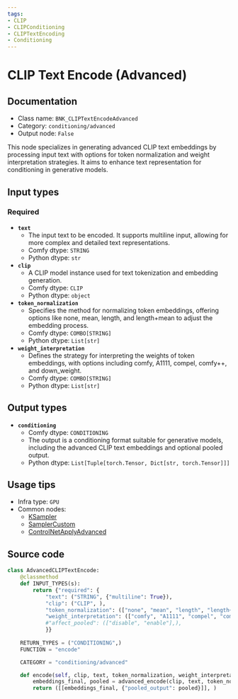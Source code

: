 ```yaml
---
tags:
- CLIP
- CLIPConditioning
- CLIPTextEncoding
- Conditioning
---
```


# CLIP Text Encode (Advanced)
## Documentation
- Class name: `BNK_CLIPTextEncodeAdvanced`
- Category: `conditioning/advanced`
- Output node: `False`

This node specializes in generating advanced CLIP text embeddings by processing input text with options for token normalization and weight interpretation strategies. It aims to enhance text representation for conditioning in generative models.
## Input types
### Required
- **`text`**
    - The input text to be encoded. It supports multiline input, allowing for more complex and detailed text representations.
    - Comfy dtype: `STRING`
    - Python dtype: `str`
- **`clip`**
    - A CLIP model instance used for text tokenization and embedding generation.
    - Comfy dtype: `CLIP`
    - Python dtype: `object`
- **`token_normalization`**
    - Specifies the method for normalizing token embeddings, offering options like none, mean, length, and length+mean to adjust the embedding process.
    - Comfy dtype: `COMBO[STRING]`
    - Python dtype: `List[str]`
- **`weight_interpretation`**
    - Defines the strategy for interpreting the weights of token embeddings, with options including comfy, A1111, compel, comfy++, and down_weight.
    - Comfy dtype: `COMBO[STRING]`
    - Python dtype: `List[str]`
## Output types
- **`conditioning`**
    - Comfy dtype: `CONDITIONING`
    - The output is a conditioning format suitable for generative models, including the advanced CLIP text embeddings and optional pooled output.
    - Python dtype: `List[Tuple[torch.Tensor, Dict[str, torch.Tensor]]]`
## Usage tips
- Infra type: `GPU`
- Common nodes:
    - [KSampler](../../Comfy/Nodes/KSampler.md)
    - [SamplerCustom](../../Comfy/Nodes/SamplerCustom.md)
    - [ControlNetApplyAdvanced](../../Comfy/Nodes/ControlNetApplyAdvanced.md)



## Source code
```python
class AdvancedCLIPTextEncode:
    @classmethod
    def INPUT_TYPES(s):
        return {"required": {
            "text": ("STRING", {"multiline": True}),
            "clip": ("CLIP", ),
            "token_normalization": (["none", "mean", "length", "length+mean"],),
            "weight_interpretation": (["comfy", "A1111", "compel", "comfy++" ,"down_weight"],),
            #"affect_pooled": (["disable", "enable"],),
            }}
    
    RETURN_TYPES = ("CONDITIONING",)
    FUNCTION = "encode"

    CATEGORY = "conditioning/advanced"

    def encode(self, clip, text, token_normalization, weight_interpretation, affect_pooled='disable'):
        embeddings_final, pooled = advanced_encode(clip, text, token_normalization, weight_interpretation, w_max=1.0, apply_to_pooled=affect_pooled=='enable')
        return ([[embeddings_final, {"pooled_output": pooled}]], )

```

